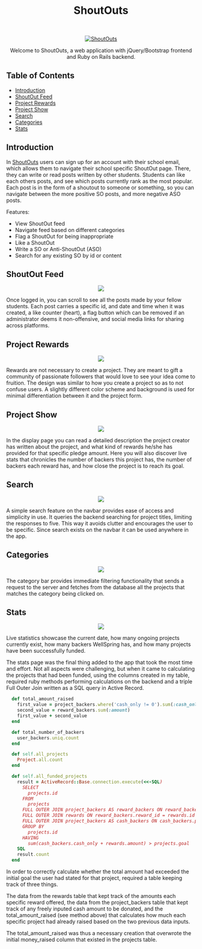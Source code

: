 <h1 align="center"> ShoutOuts </h1> <br>
<p align="center">
  <a href="https://shoutouts-pconde705.herokuapp.com">
    <img alt="ShoutOuts" title="ShoutOuts" src="https://res.cloudinary.com/lopopoa2/image/upload/v1515374273/Screen_Shot_2018-01-07_at_5.03.04_PM_pzsbqj.png" >
  </a>
</p>

<p align="center">
  Welcome to ShoutOuts, a web application with jQuery/Bootstrap frontend and Ruby on Rails backend.
</p>

## Table of Contents

- [Introduction](#introduction)
- [ShoutOut Feed](#shoutout-feed)
- [Project Rewards](#project-rewards)
- [Project Show](#project-show)
- [Search](#search)
- [Categories](#categories)
- [Stats](#stats)


## Introduction

In [ShoutOuts](https://shoutouts-pconde705.herokuapp.com) users can sign up for an account with their school email, which allows them to navigate their school specific ShoutOut page. There, they can write or read posts written by other students. Students can like each others posts, and see which posts currently rank as the most popular. Each post is in the form of a shoutout to someone or something, so you can navigate between the more positive SO posts, and more negative ASO posts.

Features:

* View ShoutOut feed
* Navigate feed based on different categories
* Flag a ShoutOut for being inappropriate
* Like a ShoutOut
* Write a SO or Anti-ShoutOut (ASO)
* Search for any existing SO by id or content

## ShoutOut Feed

<p align="center">
  <img src="https://res.cloudinary.com/lopopoa2/image/upload/v1515374267/Screen_Shot_2018-01-07_at_5.04.29_PM_mgphai.png">
</p>

Once logged in, you can scroll to see all the posts made by your fellow students. Each post carries a specific id, and date and time when it was created, a like counter (heart), a flag button which can be removed if an administrator deems it non-offensive, and social media links for sharing across platforms.

## Project Rewards

<p align="center">
  <img src="https://res.cloudinary.com/lopopoa2/image/upload/v1512168276/Screen_Shot_2017-12-01_at_2.44.04_PM_ijossg.png">
</p>

Rewards are not necessary to create a project. They are meant to gift a community of passionate followers that would love to see your idea come to fruition. The design was similar to how you create a project so as to not confuse users. A slightly different color scheme and background is used for minimal differentiation between it and the project form.

## Project Show

<p align="center">
  <img src="https://res.cloudinary.com/lopopoa2/image/upload/v1512166342/Screen_Shot_2017-12-01_at_2.11.32_PM_mzhjnm.png" >
</p>

In the display page you can read a detailed description the project creator has written about the project, and what kind of rewards he/she has provided for that specific pledge amount. Here you will also discover live stats that chronicles the number of backers this project has, the number of backers each reward has, and how close the project is to reach its goal.

## Search

<p align="center">
  <img src="https://res.cloudinary.com/lopopoa2/image/upload/v1512168345/Screen_Shot_2017-12-01_at_2.45.15_PM_nxaj06.png" >
</p>

A simple search feature on the navbar provides ease of access and simplicity in use. It queries the backend searching for project titles, limiting the responses to five. This way it avoids clutter and encourages the user to be specific. Since search exists on the navbar it can be used anywhere in the app.

## Categories

<p align="center">
  <img src="http://res.cloudinary.com/lopopoa2/image/upload/v1512168440/Screen_Shot_2017-12-01_at_2.46.59_PM_zrjixj.png" >
</p>

The category bar provides immediate filtering functionality that sends a request to the server and fetches from the database all the projects that matches the category being clicked on.

## Stats

<p align="center">
  <img src="https://res.cloudinary.com/lopopoa2/image/upload/v1512168500/Screen_Shot_2017-12-01_at_2.47.50_PM_cc1qr5.png" >
</p>

Live statistics showcase the current date, how many ongoing projects currently exist, how many backers WellSpring has, and how many projects have been successfully funded.

The stats page was the final thing added to the app that took the most time and effort. Not all aspects were challenging, but when it came to calculating the projects that had been funded, using the columns created in my table, required ruby methods performing calculations on the backend and a triple Full Outer Join written as a SQL query in Active Record.

```ruby
  def total_amount_raised
    first_value = project_backers.where('cash_only != 0').sum(:cash_only)
    second_value = reward_backers.sum(:amount)
    first_value + second_value
  end

  def total_number_of_backers
    user_backers.uniq.count
  end

  def self.all_projects
    Project.all.count
  end

  def self.all_funded_projects
    result = ActiveRecord::Base.connection.execute(<<-SQL)
      SELECT
        projects.id
      FROM
        projects
      FULL OUTER JOIN project_backers AS reward_backers ON reward_backers.project_id = projects.id
      FULL OUTER JOIN rewards ON reward_backers.reward_id = rewards.id
      FULL OUTER JOIN project_backers AS cash_backers ON cash_backers.project_id = projects.id
      GROUP BY
        projects.id
      HAVING
        sum(cash_backers.cash_only + rewards.amount) > projects.goal
    SQL
    result.count
  end
```

In order to correctly calculate whether the total amount had exceeded the initial goal the user had stated for that project, required a table keeping track of three things.

The data from the rewards table that kept track of the amounts each specific reward offered, the data from the project_backers table that kept track of any freely inputed cash amount to be donated, and the total_amount_raised (see method above) that calculates how much each specific project had already raised based on the two previous data inputs.

The total_amount_raised was thus a necessary creation that overwrote the initial money_raised column that existed in the projects table.
